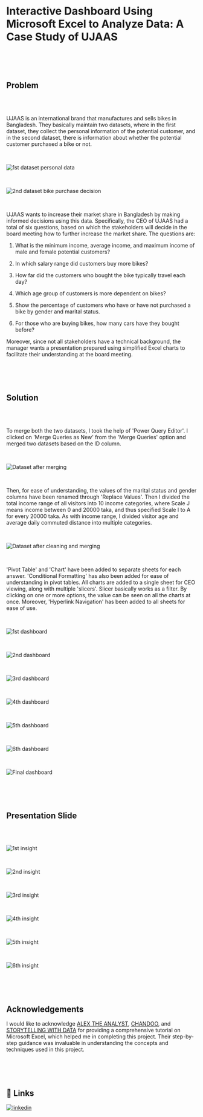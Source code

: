 # Interactive Dashboard Using Microsoft Excel to Analyze Data: A Case Study of UJAAS

<br/>

<br/>

<br/>

## Problem

<br/>

<br/>

UJAAS is an international brand that manufactures and sells bikes in Bangladesh. They basically maintain two datasets, where in the first dataset, they collect the personal information of the potential customer, and in the second dataset, there is information about whether the potential customer purchased a bike or not.

<br/>

![1st dataset personal data](https://github.com/dipu1591/Excel_project_UJAAS_customer_analysis/blob/main/Screenshots/1.PNG)

<br/>

![2nd dataset bike purchase decision](https://github.com/dipu1591/Excel_project_UJAAS_customer_analysis/blob/main/Screenshots/2.PNG)

<br/>

UJAAS wants to increase their market share in Bangladesh by making informed decisions using this data. Specifically, the CEO of UJAAS had a total of six questions, based on which the stakeholders will decide in the board meeting how to further increase the market share. The questions are:

1) What is the minimum income, average income, and maximum income of male and female potential customers?

2) In which salary range did customers buy more bikes?

3) How far did the customers who bought the bike typically travel each day?

4) Which age group of customers is more dependent on bikes?

5) Show the percentage of customers who have or have not purchased a bike by gender and marital status.

6) For those who are buying bikes, how many cars have they bought before?

Moreover, since not all stakeholders have a technical background, the manager wants a presentation prepared using simplified Excel charts to facilitate their understanding at the board meeting.

<br/>

<br/>

<br/>

## Solution

<br/>

<br/>

To merge both the two datasets, I took the help of 'Power Query Editor'. I clicked on 'Merge Queries as New' from the 'Merge Queries' option and merged two datasets based on the ID column.

<br/>

![Dataset after merging](https://github.com/dipu1591/Excel_project_UJAAS_customer_analysis/blob/main/Screenshots/3.PNG)

<br/>

Then, for ease of understanding, the values of the marital status and gender columns have been renamed through 'Replace Values'. Then I divided the total income range of all visitors into 10 income categories, where Scale J means income between 0 and 20000 taka, and thus specified Scale I to A for every 20000 taka. As with income range, I divided visitor age and average daily commuted distance into multiple categories.

<br/>

![Dataset after cleaning and merging](https://github.com/dipu1591/Excel_project_UJAAS_customer_analysis/blob/main/Screenshots/4.PNG)

<br/>

'Pivot Table' and 'Chart' have been added to separate sheets for each answer. 'Conditional Formatting' has also been added for ease of understanding in pivot tables. All charts are added to a single sheet for CEO viewing, along with multiple 'slicers'. Slicer basically works as a filter. By clicking on one or more options, the value can be seen on all the charts at once. Moreover, 'Hyperlink Navigation' has been added to all sheets for ease of use.

<br/>

![1st dashboard](https://github.com/dipu1591/Excel_project_UJAAS_customer_analysis/blob/main/Screenshots/5.PNG)

<br/>

![2nd dashboard](https://github.com/dipu1591/Excel_project_UJAAS_customer_analysis/blob/main/Screenshots/6.PNG)

<br/>

![3rd dashboard](https://github.com/dipu1591/Excel_project_UJAAS_customer_analysis/blob/main/Screenshots/7.PNG)

<br/>

![4th dashboard](https://github.com/dipu1591/Excel_project_UJAAS_customer_analysis/blob/main/Screenshots/8.PNG)

<br/>

![5th dashboard](https://github.com/dipu1591/Excel_project_UJAAS_customer_analysis/blob/main/Screenshots/9.PNG)

<br/>

![6th dashboard](https://github.com/dipu1591/Excel_project_UJAAS_customer_analysis/blob/main/Screenshots/10.PNG)

<br/>

![Final dashboard](https://github.com/dipu1591/Excel_project_UJAAS_customer_analysis/blob/main/Screenshots/11.PNG)

<br/>

<br/>

<br/>

## Presentation Slide

<br/>

<br/>

![1st insight](https://github.com/dipu1591/Excel_project_UJAAS_customer_analysis/blob/main/Screenshots/12.PNG)

<br/>

![2nd insight](https://github.com/dipu1591/Excel_project_UJAAS_customer_analysis/blob/main/Screenshots/13.PNG)

<br/>

![3rd insight](https://github.com/dipu1591/Excel_project_UJAAS_customer_analysis/blob/main/Screenshots/14.PNG)

<br/>

![4th insight](https://github.com/dipu1591/Excel_project_UJAAS_customer_analysis/blob/main/Screenshots/15.PNG)

<br/>

![5th insight](https://github.com/dipu1591/Excel_project_UJAAS_customer_analysis/blob/main/Screenshots/16.PNG)

<br/>

![6th insight](https://github.com/dipu1591/Excel_project_UJAAS_customer_analysis/blob/main/Screenshots/17.PNG)

<br/>

<br/>

<br/>

## Acknowledgements

I would like to acknowledge [ALEX THE ANALYST](https://www.youtube.com/@AlexTheAnalyst/), [CHANDOO](https://www.youtube.com/@chandoo_/), and [STORYTELLING WITH DATA](https://www.youtube.com/@storytellingwithdata/) for providing a comprehensive tutorial on Microsoft Excel, which helped me in completing this project. Their step-by-step guidance was invaluable in understanding the concepts and techniques used in this project.

<br/>

<br/>

<br/>

## 🔗 Links
[![linkedin](https://img.shields.io/badge/linkedin-0A66C2?style=for-the-badge&logo=linkedin&logoColor=white)](https://www.linkedin.com/in/dipu1591/)
